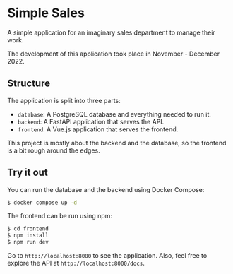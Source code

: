 # Simple Sales

A simple application for an imaginary sales department to manage their work.

The development of this application took place in November - December 2022.

## Structure

The application is split into three parts:

- `database`: A PostgreSQL database and everything needed to run it.
- `backend`: A FastAPI application that serves the API.
- `frontend`: A Vue.js application that serves the frontend.

This project is mostly about the backend and the database, so the frontend is
a bit rough around the edges.

## Try it out

You can run the database and the backend using Docker Compose:

```sh
$ docker compose up -d
```

The frontend can be run using npm:

```sh
$ cd frontend
$ npm install
$ npm run dev
```

Go to `http://localhost:8080` to see the application. Also, feel free to
explore the API at `http://localhost:8000/docs`.
